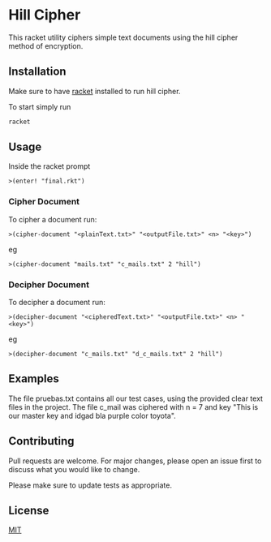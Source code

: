 # Hill Cipher

This racket utility ciphers simple text documents using the hill cipher method of encryption. 

## Installation

Make sure to have [racket](https://download.racket-lang.org/)  installed to run hill cipher.

To start simply run

```bash
racket
```


## Usage

Inside the racket prompt
```racket
>(enter! "final.rkt")

```

### Cipher Document
To cipher a document run: 
```racket
>(cipher-document "<plainText.txt>" "<outputFile.txt>" <n> "<key>")
```
eg
```racket
>(cipher-document "mails.txt" "c_mails.txt" 2 "hill")
```

### Decipher Document
To decipher a document run: 
```racket
>(decipher-document "<cipheredText.txt>" "<outputFile.txt>" <n> "<key>")
```
eg
```racket
>(decipher-document "c_mails.txt" "d_c_mails.txt" 2 "hill")
```

## Examples

The file pruebas.txt contains all our test cases, using the provided clear text files in the project. The file 
c_mail was ciphered with n = 7 and key "This is our master key and idgad bla purple color toyota".

## Contributing
Pull requests are welcome. For major changes, please open an issue first to discuss what you would like to change.

Please make sure to update tests as appropriate.

## License
[MIT](https://choosealicense.com/licenses/mit/)
